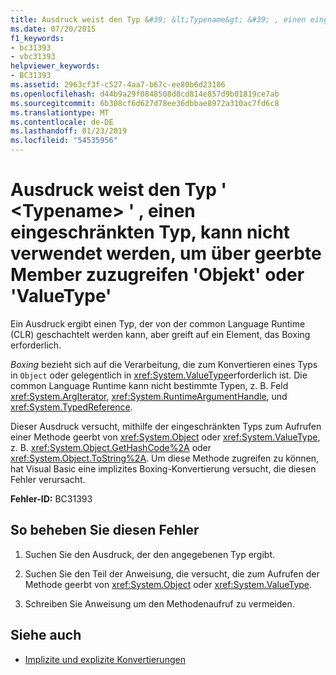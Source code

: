 ```yaml
---
title: Ausdruck weist den Typ &#39; &lt;Typename&gt; &#39; , einen eingeschränkten Typ, kann nicht verwendet werden, um über geerbte Member zuzugreifen &#39;Objekt&#39; oder &#39;ValueType&#39;
ms.date: 07/20/2015
f1_keywords:
- bc31393
- vbc31393
helpviewer_keywords:
- BC31393
ms.assetid: 2963cf3f-c527-4aa7-b67c-ee80b6d23186
ms.openlocfilehash: d44b9a29f0848508d8cd814e857d9b01819ce7ab
ms.sourcegitcommit: 6b308cf6d627d78ee36dbbae8972a310ac7fd6c8
ms.translationtype: MT
ms.contentlocale: de-DE
ms.lasthandoff: 01/23/2019
ms.locfileid: "54535956"
---
```

# <a name="expression-has-the-type-39lttypenamegt39-which-is-a-restricted-type-and-cannot-be-used-to-access-members-inherited-from-39object39-or-39valuetype39"></a>Ausdruck weist den Typ &#39; &lt;Typename&gt; &#39; , einen eingeschränkten Typ, kann nicht verwendet werden, um über geerbte Member zuzugreifen &#39;Objekt&#39; oder &#39;ValueType&#39;
Ein Ausdruck ergibt einen Typ, der von der common Language Runtime (CLR) geschachtelt werden kann, aber greift auf ein Element, das Boxing erforderlich.  
  
 *Boxing* bezieht sich auf die Verarbeitung, die zum Konvertieren eines Typs in `Object` oder gelegentlich in <xref:System.ValueType>erforderlich ist. Die common Language Runtime kann nicht bestimmte Typen, z. B. Feld <xref:System.ArgIterator>, <xref:System.RuntimeArgumentHandle>, und <xref:System.TypedReference>.  
  
 Dieser Ausdruck versucht, mithilfe der eingeschränkten Typs zum Aufrufen einer Methode geerbt von <xref:System.Object> oder <xref:System.ValueType>, z. B. <xref:System.Object.GetHashCode%2A> oder <xref:System.Object.ToString%2A>. Um diese Methode zugreifen zu können, hat Visual Basic eine implizites Boxing-Konvertierung versucht, die diesen Fehler verursacht.  
  
 **Fehler-ID:** BC31393  
  
## <a name="to-correct-this-error"></a>So beheben Sie diesen Fehler  
  
1.  Suchen Sie den Ausdruck, der den angegebenen Typ ergibt.  
  
2.  Suchen Sie den Teil der Anweisung, die versucht, die zum Aufrufen der Methode geerbt von <xref:System.Object> oder <xref:System.ValueType>.  
  
3.  Schreiben Sie Anweisung um den Methodenaufruf zu vermeiden.  
  
## <a name="see-also"></a>Siehe auch
- [Implizite und explizite Konvertierungen](../../../visual-basic/programming-guide/language-features/data-types/implicit-and-explicit-conversions.md)
